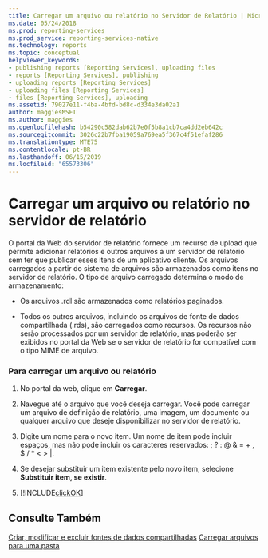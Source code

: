 ```yaml
---
title: Carregar um arquivo ou relatório no Servidor de Relatório | Microsoft Docs
ms.date: 05/24/2018
ms.prod: reporting-services
ms.prod_service: reporting-services-native
ms.technology: reports
ms.topic: conceptual
helpviewer_keywords:
- publishing reports [Reporting Services], uploading files
- reports [Reporting Services], publishing
- uploading reports [Reporting Services]
- uploading files [Reporting Services]
- files [Reporting Services], uploading
ms.assetid: 79027e11-f4ba-4bfd-bd8c-d334e3da02a1
author: maggiesMSFT
ms.author: maggies
ms.openlocfilehash: b54290c582dab62b7e0f5b8a1cb7ca4dd2eb642c
ms.sourcegitcommit: 3026c22b7fba19059a769ea5f367c4f51efaf286
ms.translationtype: MTE75
ms.contentlocale: pt-BR
ms.lasthandoff: 06/15/2019
ms.locfileid: "65573306"
---
```

# <a name="upload-a-file-or-report-in-the-report-server"></a>Carregar um arquivo ou relatório no servidor de relatório
O portal da Web do servidor de relatório fornece um recurso de upload que permite adicionar relatórios e outros arquivos a um servidor de relatório sem ter que publicar esses itens de um aplicativo cliente. Os arquivos carregados a partir do sistema de arquivos são armazenados como itens no servidor de relatório. O tipo de arquivo carregado determina o modo de armazenamento:  
  
-   Os arquivos .rdl são armazenados como relatórios paginados.  
  
-   Todos os outros arquivos, incluindo os arquivos de fonte de dados compartilhada (.rds), são carregados como recursos. Os recursos não serão processados por um servidor de relatório, mas poderão ser exibidos no portal da Web se o servidor de relatório for compatível com o tipo MIME de arquivo.  
  
### <a name="to-upload-a-file-or-report"></a>Para carregar um arquivo ou relatório  
  
1.  No portal da web, clique em **Carregar**.  
  
4.  Navegue até o arquivo que você deseja carregar. Você pode carregar um arquivo de definição de relatório, uma imagem, um documento ou qualquer arquivo que deseje disponibilizar no servidor de relatório.  
  
5.  Digite um nome para o novo item. Um nome de item pode incluir espaços, mas não pode incluir os caracteres reservados: \; \? \: \@ \& \= \+ \, \$ \/ \* \< \> \|.  
  
6.  Se desejar substituir um item existente pelo novo item, selecione **Substituir item, se existir**.  
  
7.  [!INCLUDE[clickOK](../../includes/clickok-md.md)]  
  
## <a name="see-also"></a>Consulte Também   
[Criar, modificar e excluir fontes de dados compartilhadas](../../reporting-services/report-data/create-modify-and-delete-shared-data-sources-ssrs.md)
[Carregar arquivos para uma pasta](../../reporting-services/report-server/upload-files-to-a-folder.md)  
  
  
